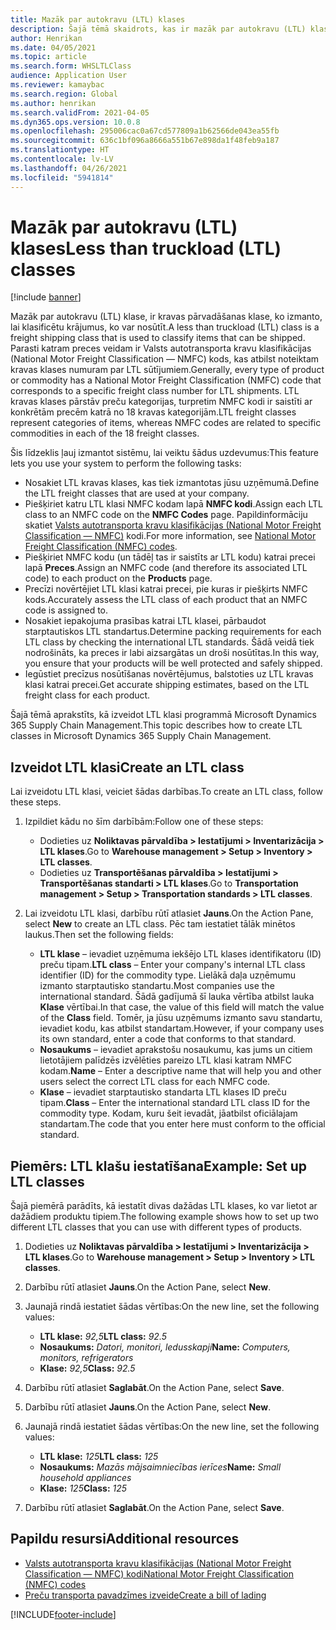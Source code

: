 ```yaml
---
title: Mazāk par autokravu (LTL) klases
description: Šajā tēmā skaidrots, kas ir mazāk par autokravu (LTL) klases, un apraksta, kā to iestatīt sistēmā Microsoft Dynamics 365 Supply Chain Management.
author: Henrikan
ms.date: 04/05/2021
ms.topic: article
ms.search.form: WHSLTLClass
audience: Application User
ms.reviewer: kamaybac
ms.search.region: Global
ms.author: henrikan
ms.search.validFrom: 2021-04-05
ms.dyn365.ops.version: 10.0.8
ms.openlocfilehash: 295006cac0a67cd577809a1b62566de043ea55fb
ms.sourcegitcommit: 636c1bf096a8666a551b67e898da1f48feb9a187
ms.translationtype: HT
ms.contentlocale: lv-LV
ms.lasthandoff: 04/26/2021
ms.locfileid: "5941814"
---
```

# <a name="less-than-truckload-ltl-classes"></a><span data-ttu-id="77f39-103">Mazāk par autokravu (LTL) klases</span><span class="sxs-lookup"><span data-stu-id="77f39-103">Less than truckload (LTL) classes</span></span>

[!include [banner](../includes/banner.md)]

<span data-ttu-id="77f39-104">Mazāk par autokravu (LTL) klase, ir kravas pārvadāšanas klase, ko izmanto, lai klasificētu krājumus, ko var nosūtīt.</span><span class="sxs-lookup"><span data-stu-id="77f39-104">A less than truckload (LTL) class is a freight shipping class that is used to classify items that can be shipped.</span></span> <span data-ttu-id="77f39-105">Parasti katram preces veidam ir Valsts autotransporta kravu klasifikācijas (National Motor Freight Classification — NMFC) kods, kas atbilst noteiktam kravas klases numuram par LTL sūtījumiem.</span><span class="sxs-lookup"><span data-stu-id="77f39-105">Generally, every type of product or commodity has a National Motor Freight Classification (NMFC) code that corresponds to a specific freight class number for LTL shipments.</span></span> <span data-ttu-id="77f39-106">LTL kravas klases pārstāv preču kategorijas, turpretim NMFC kodi ir saistīti ar konkrētām precēm katrā no 18 kravas kategorijām.</span><span class="sxs-lookup"><span data-stu-id="77f39-106">LTL freight classes represent categories of items, whereas NMFC codes are related to specific commodities in each of the 18 freight classes.</span></span>

<span data-ttu-id="77f39-107">Šis līdzeklis ļauj izmantot sistēmu, lai veiktu šādus uzdevumus:</span><span class="sxs-lookup"><span data-stu-id="77f39-107">This feature lets you use your system to perform the following tasks:</span></span>

- <span data-ttu-id="77f39-108">Nosakiet LTL kravas klases, kas tiek izmantotas jūsu uzņēmumā.</span><span class="sxs-lookup"><span data-stu-id="77f39-108">Define the LTL freight classes that are used at your company.</span></span>
- <span data-ttu-id="77f39-109">Piešķiriet katru LTL klasi NMFC kodam lapā **NMFC kodi**.</span><span class="sxs-lookup"><span data-stu-id="77f39-109">Assign each LTL class to an NMFC code on the **NMFC Codes** page.</span></span> <span data-ttu-id="77f39-110">Papildinformāciju skatiet [Valsts autotransporta kravu klasifikācijas (National Motor Freight Classification — NMFC)](nmfc-codes.md) kodi.</span><span class="sxs-lookup"><span data-stu-id="77f39-110">For more information, see [National Motor Freight Classification (NMFC) codes](nmfc-codes.md).</span></span>
- <span data-ttu-id="77f39-111">Piešķiriet NMFC kodu (un tādēļ tas ir saistīts ar LTL kodu) katrai precei lapā **Preces**.</span><span class="sxs-lookup"><span data-stu-id="77f39-111">Assign an NMFC code (and therefore its associated LTL code) to each product on the **Products** page.</span></span>
- <span data-ttu-id="77f39-112">Precīzi novērtējiet LTL klasi katrai precei, pie kuras ir piešķirts NMFC kods.</span><span class="sxs-lookup"><span data-stu-id="77f39-112">Accurately assess the LTL class of each product that an NMFC code is assigned to.</span></span>
- <span data-ttu-id="77f39-113">Nosakiet iepakojuma prasības katrai LTL klasei, pārbaudot starptautiskos LTL standartus.</span><span class="sxs-lookup"><span data-stu-id="77f39-113">Determine packing requirements for each LTL class by checking the international LTL standards.</span></span> <span data-ttu-id="77f39-114">Šādā veidā tiek nodrošināts, ka preces ir labi aizsargātas un droši nosūtītas.</span><span class="sxs-lookup"><span data-stu-id="77f39-114">In this way, you ensure that your products will be well protected and safely shipped.</span></span>
- <span data-ttu-id="77f39-115">Iegūstiet precīzus nosūtīšanas novērtējumus, balstoties uz LTL kravas klasi katrai precei.</span><span class="sxs-lookup"><span data-stu-id="77f39-115">Get accurate shipping estimates, based on the LTL freight class for each product.</span></span>

<span data-ttu-id="77f39-116">Šajā tēmā aprakstīts, kā izveidot LTL klasi programmā Microsoft Dynamics 365 Supply Chain Management.</span><span class="sxs-lookup"><span data-stu-id="77f39-116">This topic describes how to create LTL classes in Microsoft Dynamics 365 Supply Chain Management.</span></span>

## <a name="create-an-ltl-class"></a><span data-ttu-id="77f39-117">Izveidot LTL klasi</span><span class="sxs-lookup"><span data-stu-id="77f39-117">Create an LTL class</span></span>

<span data-ttu-id="77f39-118">Lai izveidotu LTL klasi, veiciet šādas darbības.</span><span class="sxs-lookup"><span data-stu-id="77f39-118">To create an LTL class, follow these steps.</span></span>

1. <span data-ttu-id="77f39-119">Izpildiet kādu no šīm darbībām:</span><span class="sxs-lookup"><span data-stu-id="77f39-119">Follow one of these steps:</span></span>

    - <span data-ttu-id="77f39-120">Dodieties uz **Noliktavas pārvaldība \> Iestatījumi \> Inventarizācija \> LTL klases**.</span><span class="sxs-lookup"><span data-stu-id="77f39-120">Go to **Warehouse management \> Setup \> Inventory \> LTL classes**.</span></span>
    - <span data-ttu-id="77f39-121">Dodieties uz **Transportēšanas pārvaldība \> Iestatījumi \> Transportēšanas standarti \> LTL klases**.</span><span class="sxs-lookup"><span data-stu-id="77f39-121">Go to **Transportation management \> Setup \> Transportation standards \> LTL classes**.</span></span>

2. <span data-ttu-id="77f39-122">Lai izveidotu LTL klasi, darbību rūtī atlasiet **Jauns**.</span><span class="sxs-lookup"><span data-stu-id="77f39-122">On the Action Pane, select **New** to create an LTL class.</span></span> <span data-ttu-id="77f39-123">Pēc tam iestatiet tālāk minētos laukus.</span><span class="sxs-lookup"><span data-stu-id="77f39-123">Then set the following fields:</span></span>

    - <span data-ttu-id="77f39-124">**LTL klase** – ievadiet uzņēmuma iekšējo LTL klases identifikatoru (ID) preču tipam.</span><span class="sxs-lookup"><span data-stu-id="77f39-124">**LTL class** – Enter your company's internal LTL class identifier (ID) for the commodity type.</span></span> <span data-ttu-id="77f39-125">Lielākā daļa uzņēmumu izmanto starptautisko standartu.</span><span class="sxs-lookup"><span data-stu-id="77f39-125">Most companies use the international standard.</span></span> <span data-ttu-id="77f39-126">Šādā gadījumā šī lauka vērtība atbilst lauka **Klase** vērtībai.</span><span class="sxs-lookup"><span data-stu-id="77f39-126">In that case, the value of this field will match the value of the **Class** field.</span></span> <span data-ttu-id="77f39-127">Tomēr, ja jūsu uzņēmums izmanto savu standartu, ievadiet kodu, kas atbilst standartam.</span><span class="sxs-lookup"><span data-stu-id="77f39-127">However, if your company uses its own standard, enter a code that conforms to that standard.</span></span>
    - <span data-ttu-id="77f39-128">**Nosaukums** – ievadiet aprakstošu nosaukumu, kas jums un citiem lietotājiem palīdzēs izvēlēties pareizo LTL klasi katram NMFC kodam.</span><span class="sxs-lookup"><span data-stu-id="77f39-128">**Name** – Enter a descriptive name that will help you and other users select the correct LTL class for each NMFC code.</span></span>
    - <span data-ttu-id="77f39-129">**Klase** – ievadiet starptautisko standarta LTL klases ID preču tipam.</span><span class="sxs-lookup"><span data-stu-id="77f39-129">**Class** – Enter the international standard LTL class ID for the commodity type.</span></span> <span data-ttu-id="77f39-130">Kodam, kuru šeit ievadāt, jāatbilst oficiālajam standartam.</span><span class="sxs-lookup"><span data-stu-id="77f39-130">The code that you enter here must conform to the official standard.</span></span>

## <a name="example-set-up-ltl-classes"></a><span data-ttu-id="77f39-131">Piemērs: LTL klašu iestatīšana</span><span class="sxs-lookup"><span data-stu-id="77f39-131">Example: Set up LTL classes</span></span>

<span data-ttu-id="77f39-132">Šajā piemērā parādīts, kā iestatīt divas dažādas LTL klases, ko var lietot ar dažādiem produktu tipiem.</span><span class="sxs-lookup"><span data-stu-id="77f39-132">The following example shows how to set up two different LTL classes that you can use with different types of products.</span></span>

1. <span data-ttu-id="77f39-133">Dodieties uz **Noliktavas pārvaldība \> Iestatījumi \> Inventarizācija \> LTL klases**.</span><span class="sxs-lookup"><span data-stu-id="77f39-133">Go to **Warehouse management \> Setup \> Inventory \> LTL classes**.</span></span>
1. <span data-ttu-id="77f39-134">Darbību rūtī atlasiet **Jauns**.</span><span class="sxs-lookup"><span data-stu-id="77f39-134">On the Action Pane, select **New**.</span></span>
1. <span data-ttu-id="77f39-135">Jaunajā rindā iestatiet šādas vērtības:</span><span class="sxs-lookup"><span data-stu-id="77f39-135">On the new line, set the following values:</span></span>

    - <span data-ttu-id="77f39-136">**LTL klase:** *92,5*</span><span class="sxs-lookup"><span data-stu-id="77f39-136">**LTL class:** *92.5*</span></span>
    - <span data-ttu-id="77f39-137">**Nosaukums:** *Datori, monitori, ledusskapji*</span><span class="sxs-lookup"><span data-stu-id="77f39-137">**Name:** *Computers, monitors, refrigerators*</span></span>
    - <span data-ttu-id="77f39-138">**Klase:** *92,5*</span><span class="sxs-lookup"><span data-stu-id="77f39-138">**Class:** *92.5*</span></span>

1. <span data-ttu-id="77f39-139">Darbību rūtī atlasiet **Saglabāt**.</span><span class="sxs-lookup"><span data-stu-id="77f39-139">On the Action Pane, select **Save**.</span></span>
1. <span data-ttu-id="77f39-140">Darbību rūtī atlasiet **Jauns**.</span><span class="sxs-lookup"><span data-stu-id="77f39-140">On the Action Pane, select **New**.</span></span>
1. <span data-ttu-id="77f39-141">Jaunajā rindā iestatiet šādas vērtības:</span><span class="sxs-lookup"><span data-stu-id="77f39-141">On the new line, set the following values:</span></span>

    - <span data-ttu-id="77f39-142">**LTL klase:** *125*</span><span class="sxs-lookup"><span data-stu-id="77f39-142">**LTL class:** *125*</span></span>
    - <span data-ttu-id="77f39-143">**Nosaukums:** *Mazās mājsaimniecības ierīces*</span><span class="sxs-lookup"><span data-stu-id="77f39-143">**Name:** *Small household appliances*</span></span>
    - <span data-ttu-id="77f39-144">**Klase:** *125*</span><span class="sxs-lookup"><span data-stu-id="77f39-144">**Class:** *125*</span></span>

1. <span data-ttu-id="77f39-145">Darbību rūtī atlasiet **Saglabāt**.</span><span class="sxs-lookup"><span data-stu-id="77f39-145">On the Action Pane, select **Save**.</span></span>

## <a name="additional-resources"></a><span data-ttu-id="77f39-146">Papildu resursi</span><span class="sxs-lookup"><span data-stu-id="77f39-146">Additional resources</span></span>

- [<span data-ttu-id="77f39-147">Valsts autotransporta kravu klasifikācijas (National Motor Freight Classification — NMFC) kodi</span><span class="sxs-lookup"><span data-stu-id="77f39-147">National Motor Freight Classification (NMFC) codes</span></span>](nmfc-codes.md)
- [<span data-ttu-id="77f39-148">Preču transporta pavadzīmes izveide</span><span class="sxs-lookup"><span data-stu-id="77f39-148">Create a bill of lading</span></span>](create-bill-of-lading.md)

[!INCLUDE[footer-include](../../includes/footer-banner.md)]
